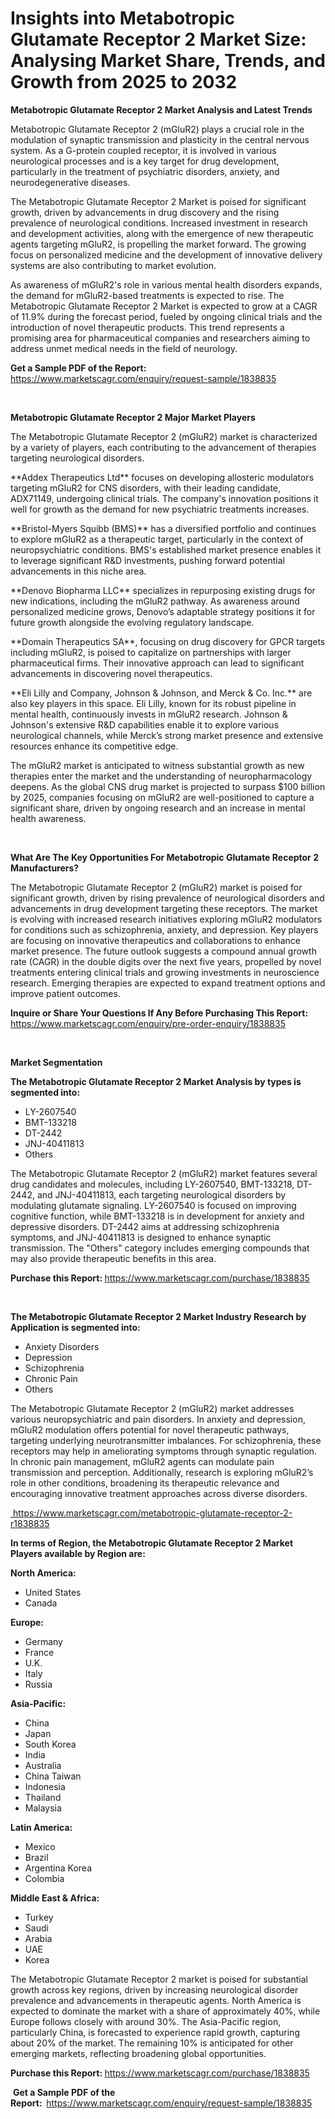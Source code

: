 <p><h1>Insights into Metabotropic Glutamate Receptor 2 Market Size: Analysing Market Share, Trends, and Growth from 2025 to 2032</h1></p><p><strong>Metabotropic Glutamate Receptor 2 Market Analysis and Latest Trends</strong></p>
<p><p>Metabotropic Glutamate Receptor 2 (mGluR2) plays a crucial role in the modulation of synaptic transmission and plasticity in the central nervous system. As a G-protein coupled receptor, it is involved in various neurological processes and is a key target for drug development, particularly in the treatment of psychiatric disorders, anxiety, and neurodegenerative diseases.</p><p>The Metabotropic Glutamate Receptor 2 Market is poised for significant growth, driven by advancements in drug discovery and the rising prevalence of neurological conditions. Increased investment in research and development activities, along with the emergence of new therapeutic agents targeting mGluR2, is propelling the market forward. The growing focus on personalized medicine and the development of innovative delivery systems are also contributing to market evolution.</p><p>As awareness of mGluR2's role in various mental health disorders expands, the demand for mGluR2-based treatments is expected to rise. The Metabotropic Glutamate Receptor 2 Market is expected to grow at a CAGR of 11.9% during the forecast period, fueled by ongoing clinical trials and the introduction of novel therapeutic products. This trend represents a promising area for pharmaceutical companies and researchers aiming to address unmet medical needs in the field of neurology.</p></p>
<p><strong>Get a Sample PDF of the Report:&nbsp;</strong> <a href="https://www.marketscagr.com/enquiry/request-sample/1838835?utm_campaign=2891&utm_medium=2&utm_source=Github&utm_content=ia&utm_term=19042025&utm_id=metabotropic-glutamate-receptor-2">https://www.marketscagr.com/enquiry/request-sample/1838835</a></p>
<p>&nbsp;</p>
<p><strong>Metabotropic Glutamate Receptor 2 Major Market Players</strong></p>
<p><p>The Metabotropic Glutamate Receptor 2 (mGluR2) market is characterized by a variety of players, each contributing to the advancement of therapies targeting neurological disorders. </p><p>**Addex Therapeutics Ltd** focuses on developing allosteric modulators targeting mGluR2 for CNS disorders, with their leading candidate, ADX71149, undergoing clinical trials. The company's innovation positions it well for growth as the demand for new psychiatric treatments increases.</p><p>**Bristol-Myers Squibb (BMS)** has a diversified portfolio and continues to explore mGluR2 as a therapeutic target, particularly in the context of neuropsychiatric conditions. BMS's established market presence enables it to leverage significant R&D investments, pushing forward potential advancements in this niche area.</p><p>**Denovo Biopharma LLC** specializes in repurposing existing drugs for new indications, including the mGluR2 pathway. As awareness around personalized medicine grows, Denovo’s adaptable strategy positions it for future growth alongside the evolving regulatory landscape.</p><p>**Domain Therapeutics SA**, focusing on drug discovery for GPCR targets including mGluR2, is poised to capitalize on partnerships with larger pharmaceutical firms. Their innovative approach can lead to significant advancements in discovering novel therapeutics.</p><p>**Eli Lilly and Company, Johnson & Johnson, and Merck & Co. Inc.** are also key players in this space. Eli Lilly, known for its robust pipeline in mental health, continuously invests in mGluR2 research. Johnson & Johnson's extensive R&D capabilities enable it to explore various neurological channels, while Merck’s strong market presence and extensive resources enhance its competitive edge.</p><p>The mGluR2 market is anticipated to witness substantial growth as new therapies enter the market and the understanding of neuropharmacology deepens. As the global CNS drug market is projected to surpass $100 billion by 2025, companies focusing on mGluR2 are well-positioned to capture a significant share, driven by ongoing research and an increase in mental health awareness.</p></p>
<p>&nbsp;</p>
<p><strong>What Are The Key Opportunities For Metabotropic Glutamate Receptor 2 Manufacturers?</strong></p>
<p><p>The Metabotropic Glutamate Receptor 2 (mGluR2) market is poised for significant growth, driven by rising prevalence of neurological disorders and advancements in drug development targeting these receptors. The market is evolving with increased research initiatives exploring mGluR2 modulators for conditions such as schizophrenia, anxiety, and depression. Key players are focusing on innovative therapeutics and collaborations to enhance market presence. The future outlook suggests a compound annual growth rate (CAGR) in the double digits over the next five years, propelled by novel treatments entering clinical trials and growing investments in neuroscience research. Emerging therapies are expected to expand treatment options and improve patient outcomes.</p></p>
<p><strong>Inquire or Share Your Questions If Any Before Purchasing This Report:</strong> <a href="https://www.marketscagr.com/enquiry/pre-order-enquiry/1838835?utm_campaign=2891&utm_medium=2&utm_source=Github&utm_content=ia&utm_term=19042025&utm_id=metabotropic-glutamate-receptor-2">https://www.marketscagr.com/enquiry/pre-order-enquiry/1838835</a></p>
<p>&nbsp;</p>
<p><strong>Market Segmentation</strong></p>
<p><strong>The Metabotropic Glutamate Receptor 2 Market Analysis by types is segmented into:</strong></p>
<p><ul><li>LY-2607540</li><li>BMT-133218</li><li>DT-2442</li><li>JNJ-40411813</li><li>Others</li></ul></p>
<p><p>The Metabotropic Glutamate Receptor 2 (mGluR2) market features several drug candidates and molecules, including LY-2607540, BMT-133218, DT-2442, and JNJ-40411813, each targeting neurological disorders by modulating glutamate signaling. LY-2607540 is focused on improving cognitive function, while BMT-133218 is in development for anxiety and depressive disorders. DT-2442 aims at addressing schizophrenia symptoms, and JNJ-40411813 is designed to enhance synaptic transmission. The "Others" category includes emerging compounds that may also provide therapeutic benefits in this area.</p></p>
<p><strong>Purchase this Report:&nbsp;</strong><a href="https://www.marketscagr.com/purchase/1838835?utm_campaign=2891&utm_medium=2&utm_source=Github&utm_content=ia&utm_term=19042025&utm_id=metabotropic-glutamate-receptor-2">https://www.marketscagr.com/purchase/1838835</a></p>
<p>&nbsp;</p>
<p><strong>The Metabotropic Glutamate Receptor 2 Market Industry Research by Application is segmented into:</strong></p>
<p><ul><li>Anxiety Disorders</li><li>Depression</li><li>Schizophrenia</li><li>Chronic Pain</li><li>Others</li></ul></p>
<p><p>The Metabotropic Glutamate Receptor 2 (mGluR2) market addresses various neuropsychiatric and pain disorders. In anxiety and depression, mGluR2 modulation offers potential for novel therapeutic pathways, targeting underlying neurotransmitter imbalances. For schizophrenia, these receptors may help in ameliorating symptoms through synaptic regulation. In chronic pain management, mGluR2 agents can modulate pain transmission and perception. Additionally, research is exploring mGluR2’s role in other conditions, broadening its therapeutic relevance and encouraging innovative treatment approaches across diverse disorders.</p></p>
<p><a href="https://www.marketscagr.com/metabotropic-glutamate-receptor-2-r1838835?utm_campaign=2891&utm_medium=2&utm_source=Github&utm_content=ia&utm_term=19042025&utm_id=metabotropic-glutamate-receptor-2">&nbsp;https://www.marketscagr.com/metabotropic-glutamate-receptor-2-r1838835</a></p>
<p><strong>In terms of Region, the Metabotropic Glutamate Receptor 2 Market Players available by Region are:</strong></p>
<p>
    <p> <strong> North America: </strong>
        <ul>
            <li>United States</li>
            <li>Canada</li>
        </ul>
        </p> 
    <p> <strong> Europe: </strong>
        <ul>
            <li>Germany</li>
            <li>France</li>
            <li>U.K.</li>
            <li>Italy</li>
            <li>Russia</li>
        </ul>
        </p> 
    <p> <strong> Asia-Pacific: </strong>
        <ul>
            <li>China</li>
            <li>Japan</li>
            <li>South Korea</li>
            <li>India</li>
            <li>Australia</li>
            <li>China Taiwan</li>
            <li>Indonesia</li>
            <li>Thailand</li>
            <li>Malaysia</li>
        </ul>
        </p> 
    <p> <strong> Latin America: </strong>
        <ul>
            <li>Mexico</li>
            <li>Brazil</li>
            <li>Argentina Korea</li>
            <li>Colombia</li>
        </ul>
        </p> 
    <p> <strong> Middle East & Africa: </strong>
        <ul>
            <li>Turkey</li>
            <li>Saudi</li>
            <li>Arabia</li>
            <li>UAE</li>
            <li>Korea</li>
        </ul>
    </p>
    </p>
<p><p>The Metabotropic Glutamate Receptor 2 market is poised for substantial growth across key regions, driven by increasing neurological disorder prevalence and advancements in therapeutic agents. North America is expected to dominate the market with a share of approximately 40%, while Europe follows closely with around 30%. The Asia-Pacific region, particularly China, is forecasted to experience rapid growth, capturing about 20% of the market. The remaining 10% is anticipated for other emerging markets, reflecting broadening global opportunities.</p></p>
<p><strong>Purchase this Report: </strong><a href="https://www.marketscagr.com/purchase/1838835?utm_campaign=2891&utm_medium=2&utm_source=Github&utm_content=ia&utm_term=19042025&utm_id=metabotropic-glutamate-receptor-2">https://www.marketscagr.com/purchase/1838835</a></p>
<p>&nbsp;<strong>Get a Sample PDF of the Report:&nbsp;&nbsp;</strong><a href="https://www.marketscagr.com/enquiry/request-sample/1838835?utm_campaign=2891&utm_medium=2&utm_source=Github&utm_content=ia&utm_term=19042025&utm_id=metabotropic-glutamate-receptor-2">https://www.marketscagr.com/enquiry/request-sample/1838835</a></p>
<p><strong></strong></p>
<p><p></p><p></p><p></p></p>